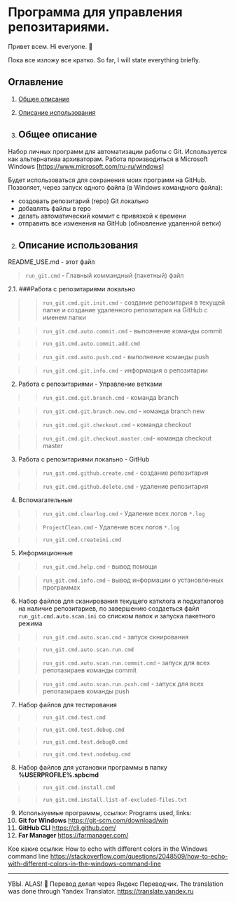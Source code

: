 # Программа для управления репозитариями.

Привет всем. Hi everyone. :wave:

Пока все изложу все кратко. 
So far, I will state everything briefly.

## Оглавление
1. [Общее описание](#Общее-описание)
2. [Описание использования](#Описание-использования)

1. ## Общее описание

Набор личных программ для автоматизации работы с Git.
Используется как альтернатива архиваторам.
Работа производиться в Microsoft Windows [https://www.microsoft.com/ru-ru/windows]

Будет использоваться для сохранения моих программ на GitHub. 
Позволяет, через запуск одного файла (в Windows командного файла):
 - создовать репозитарий (repo) Git локально
 - добавлять файлы в repo
 - делать автоматический коммит с привязкой к времени
 - отправить все изменения на GitHub (обновление удаленной ветки)

2. ## Описание использования

README_USE.md - этот файл

>`run_git.cmd` - Главный коммандный (пакетный) файл


2.1. ###Работа с репозитариями локально

>>`run_git.cmd.git.init.cmd` - создание репозитария в текущей папке и создание удаленного репозитария на GitHub с именем папки

>>`run_git.cmd.auto.commit.cmd` - выполнение команды commit

>>`run_git.cmd.auto.commit.add.cmd`

>>`run_git.cmd.auto.push.cmd` - выполнение команды push

>>`run_git.cmd.git.info.cmd` - информация о репозитарии

2. Работа с репозитариями - Управление ветками

>>`run_git.cmd.git.branch.cmd` - команда branch

>>`run_git.cmd.git.branch.new.cmd` - команда branch new

>>`run_git.cmd.git.checkout.cmd` - команда checkout

>>`run_git.cmd.git.checkout.master.cmd`- команда checkout master

3. Работа с репозитариями локально - GitHub

>>`run_git.cmd.github.create.cmd` - создание репозитария

>>`run_git.cmd.github.delete.cmd` - удаление репозитария


4. Вспомагательные

>>`run_git.cmd.clearlog.cmd` - Удаление всех логов `*.log`

>>`ProjectClean.cmd` - Удаление всех логов `*.log`

>>`run_git.cmd.createini.cmd`


5. Информационные

>>`run_git.cmd.help.cmd` - вывод помощи

>>`run_git.cmd.info.cmd` - вывод информации о установленных программах

6. Набор файлов для сканирования текущего катклога и подкаталогов на наличие репозитариев,
по завершению создаеться файл `run_git.cmd.auto.scan.ini` со списком папок и запуска пакетного режима

>>`run_git.cmd.auto.scan.cmd` - запуск скнирования

>>`run_git.cmd.auto.scan.run.cmd`

>>`run_git.cmd.auto.scan.run.commit.cmd` - запуск для всех репотазираев команды commit

>>`run_git.cmd.auto.scan.run.push.cmd` - запуск для всех репотазираев команды push


7. Набор файлов для тестирования

>>`run_git.cmd.test.cmd`

>>`run_git.cmd.test.debug.cmd`

>>`run_git.cmd.test.debug0.cmd`

>>`run_git.cmd.test.nodebug.cmd`

8. Набор файлов для установки программы в папку **%USERPROFILE%\.spbcmd**

>>`run_git.cmd.install.cmd`

>>`run_git.cmd.install.list-of-excluded-files.txt`


9. Используемые программы, ссылки:
Programs used, links:
1. **Git for Windows**	https://git-scm.com/download/win
2. **GitHub CLI**	https://cli.github.com/
3. **Far Manager**	https://farmanager.com/

Кое какие ссылки:
 How to echo with different colors in the Windows command line https://stackoverflow.com/questions/2048509/how-to-echo-with-different-colors-in-the-windows-command-line

____
УВЫ. ALAS! :raised_hands:
Перевод делал через Яндекс Переводчик.
The translation was done through Yandex Translator. https://translate.yandex.ru
